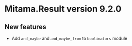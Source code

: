 # Mitama.Result version 9.2.0

## New features

- Add `and_maybe` and `and_maybe_from` to `boolinators` module
